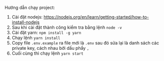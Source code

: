 Hướng dẫn chạy project:
1. Cài đặt nodejs: https://nodejs.org/en/learn/getting-started/how-to-install-nodejs
2. Sau khi cài đặt thành công kiểm tra bằng lệnh `node -v`
3. Cài đặt yarn: `npm install -g yarn`
4. Chạy lệnh `yarn install`
5. Copy file `.env.example` ra file mới là `.env` sau đó sửa lại là danh sách các private key, cách nhau bởi dấu phẩy `,`
6. Cuối cùng thì chạy lệnh `yarn start`